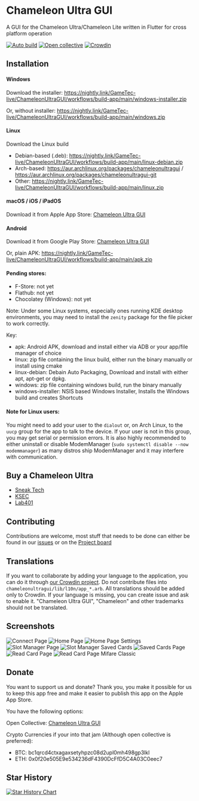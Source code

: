# Chameleon Ultra GUI
A GUI for the Chameleon Ultra/Chameleon Lite written in Flutter for cross platform operation

[![Auto build](https://github.com/GameTec-live/ChameleonUltraGUI/actions/workflows/build-app.yml/badge.svg)](https://github.com/GameTec-live/ChameleonUltraGUI/actions/workflows/build-app.yml) 
[![Open collective](https://opencollective.com/chameleon-ultra-gui/tiers/badge.svg)](https://opencollective.com/chameleon-ultra-gui#support)
[![Crowdin](https://badges.crowdin.net/chameleonultragui/localized.svg)](https://crowdin.com/project/chameleonultragui)

## Installation

#### Windows

Download the installer: https://nightly.link/GameTec-live/ChameleonUltraGUI/workflows/build-app/main/windows-installer.zip

Or, without installer: https://nightly.link/GameTec-live/ChameleonUltraGUI/workflows/build-app/main/windows.zip

#### Linux

Download the Linux build

- Debian-based (.deb): https://nightly.link/GameTec-live/ChameleonUltraGUI/workflows/build-app/main/linux-debian.zip
- Arch-based: https://aur.archlinux.org/packages/chameleonultragui / https://aur.archlinux.org/packages/chameleonultragui-git
- Other: https://nightly.link/GameTec-live/ChameleonUltraGUI/workflows/build-app/main/linux.zip

#### macOS / iOS / iPadOS

Download it from Apple App Store: [Chameleon Ultra GUI](https://apps.apple.com/app/chameleon-ultra-gui/id6462919364)

#### Android

Download it from Google Play Store: [Chameleon Ultra GUI](https://play.google.com/store/apps/details?id=io.chameleon.ultra)

Or, plain APK: https://nightly.link/GameTec-live/ChameleonUltraGUI/workflows/build-app/main/apk.zip

#### Pending stores:
- F-Store: not yet
- Flathub: not yet
- Chocolatey (Windows): not yet

Note: Under some Linux systems, especially ones running KDE desktop environments, you may need to install the `zenity` package for the file picker to work correctly.

Key:
- apk: Android APK, download and install either via ADB or your app/file manager of choice
- linux: zip file containing the linux build, either run the binary manually or install using cmake
- linux-debian: Debain Auto Packaging, Download and install with either apt, apt-get or dpkg.
- windows: zip file containing windows build, run the binary manually
- windows-installer: NSIS based Windows Installer, Installs the Windows build and creates Shortcuts

#### Note for Linux users:
You might need to add your user to the `dialout` or, on Arch Linux, to the `uucp` group for the app to talk to the device. If your user is not in this group, you may get serial or permission errors.
It is also highly recommended to either uninstall or disable ModemManager (`sudo systemctl disable --now modemmanager`) as many distros ship ModemManager and it may interfere with communication.

## Buy a Chameleon Ultra
- [Sneak Tech](https://sneaktechnology.com/product/chameleon-ultra/)
- [KSEC](https://labs.ksec.co.uk/product/proxgrind-chameleon-ultra/)
- [Lab401](https://lab401.com/products/chameleon-ultra)

## Contributing
Contributions are welcome, most stuff that needs to be done can either be found in our [issues](https://github.com/GameTec-live/ChameleonUltraGUI/issues) or on the [Project board](https://github.com/users/GameTec-live/projects/2)

## Translations

If you want to collaborate by adding your language to the application, you can do it through [our Crowdin project](https://crowdin.com/project/chameleonultragui). Do not contribute files into `chameleonultragui/lib/l10n/app_*.arb`. All translations should be added only to Crowdin. If your language is missing, you can create issue and ask to enable it. "Chameleon Ultra GUI", "Chameleon" and other trademarks should not be translated.

## Screenshots
![Connect Page](/screenshots/1.png)
![Home Page](/screenshots/2.png)
![Home Page Settings](/screenshots/3.png)
![Slot Manager Page](/screenshots/4.png)
![Slot Manager Saved Cards](/screenshots/5.png)
![Saved Cards Page](/screenshots/6.png)
![Read Card Page](/screenshots/7.png)
![Read Card Page Mifare Classic](/screenshots/8.png)

## Donate
You want to support us and donate? Thank you, you make it possible for us to keep this app free and make it easier to publish this app on the Apple App Store.

You have the following options:

Open Collective: [Chameleon Ultra GUI](https://opencollective.com/chameleon-ultra-gui)

Crypto Currencies if your into that jam (Although open collective is preferred):
- BTC: bc1qrcd4ctxagaxsetyhpzc08d2upl0mh498gp3lkl
- ETH: 0x0f20e505E9e534236dF4390DcFfD5C4A03C0eec7


## Star History

<a href="https://star-history.com/#GameTec-live/ChameleonUltraGUI&Timeline">
  <picture>
    <source media="(prefers-color-scheme: dark)" srcset="https://api.star-history.com/svg?repos=GameTec-live/ChameleonUltraGUI&type=Timeline&theme=dark" />
    <source media="(prefers-color-scheme: light)" srcset="https://api.star-history.com/svg?repos=GameTec-live/ChameleonUltraGUI&type=Timeline" />
    <img alt="Star History Chart" src="https://api.star-history.com/svg?repos=GameTec-live/ChameleonUltraGUI&type=Timeline" />
  </picture>
</a>

